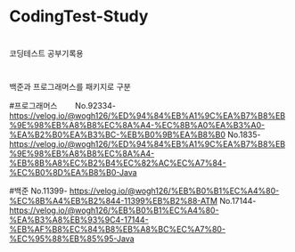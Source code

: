 # CodingTest-Study
#
코딩테스트 공부기록용

#
백준과 프로그래머스를 패키지로 구분

#프로그래머스　　
No.92334- https://velog.io/@wogh126/%ED%94%84%EB%A1%9C%EA%B7%B8%EB%9E%98%EB%A8%B8%EC%8A%A4-%EC%8B%A0%EA%B3%A0-%EA%B2%B0%EA%B3%BC-%EB%B0%9B%EA%B8%B0
No.1835- https://velog.io/@wogh126/%ED%94%84%EB%A1%9C%EA%B7%B8%EB%9E%98%EB%A8%B8%EC%8A%A4-%EB%8B%A8%EC%B2%B4%EC%82%AC%EC%A7%84-%EC%B0%8D%EA%B8%B0-Java

#백준
No.11399- https://velog.io/@wogh126/%EB%B0%B1%EC%A4%80-%EC%8B%A4%EB%B2%844-11399%EB%B2%88-ATM
No.17144- https://velog.io/@wogh126/%EB%B0%B1%EC%A4%80-%EA%B3%A8%EB%93%9C4-17144-%EB%AF%B8%EC%84%B8%EB%A8%BC%EC%A7%80-%EC%95%88%EB%85%95-Java
